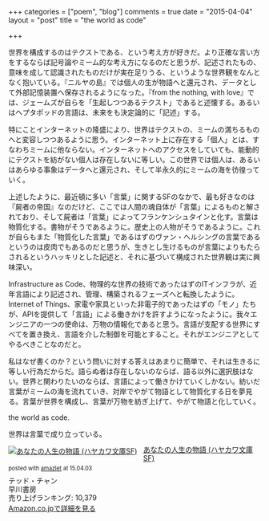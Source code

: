 +++
categories = ["poem", "blog"]
comments = true
date = "2015-04-04"
layout = "post"
title = "the world as code"

+++

世界を構成するのはテクストである、という考え方が好きだ。より正確な言い方をするならば記号論やミーム的な考え方になるのだと思うが、記述されたもの、意味を成して認識されたものだけが実在足りうる、というような世界観をなんとなく抱いている。『ニルヤの島』では個人の生が物語へと還元され、データとして外部記憶装置へ保存されるようになった。『from the nothing, with love』では、ジェームズが自らを「生起しつつあるテクスト」であると述懐する。あるいはヘプタポッドの言語は、未来をも決定論的に「記述」する。

特にことインターネットの隆盛により、世界はテクストの、ミームの満ちるものへと変容しつつあるように思う。インターネット上に存在する「個人」とは、すなわちミームに他ならない。インターネットへのアクセスをしていても、能動的にテクストを紡がない個人は存在しないに等しい。この世界では個人は、あるいはあらゆる事象はデータへと還元され、そして半永久的にミームの海を彷徨っていく。

上述したように、最近頓に多い「言葉」に関するSFのなかで、最も好きなのは『屍者の帝国』なのだけど、ここでは人間の魂自体が「言葉」によるものと解されており、そして屍者は「言葉」によってフランケンシュタインと化す。言葉は物質化する。書物がそうであるように。歴史上の人物がそうであるように。これが自らもまた「物質化した言葉」であるはずのヴァン・ヘルシングの言葉であるというのは皮肉でもあるのだと思うが、生きとし生けるものが言葉によりもたらされるというハッキリとした記述と、それに基づいて構成された世界観は実に興味深い。

Infrastructure as Code、物理的な世界の技術であったはずのITインフラが、近年言語により記述され、管理、構築されるフェーズへと転換したように。Internet of Things、家電や家具といった非電子的であったはずの「モノ」たちが、APIを提供して「言語」による働きかけを許すようになったように。我々エンジニアの一つの使命は、万物の情報化であると思う。言語が支配する世界にすべてを置き換え、言語を介した制御を可能とすること。それがエンジニアとしてやるべきことなのだと。

私はなぜ書くのか？という問いに対する答えはあまりに簡単で、それは生きるに等しい行為だからだ。語らぬ者は存在しないのならば、語る以外に選択肢はない。世界と関わりたいのならば、言語によって働きかけていくしかない。紡いだ言葉がミームの海を流れていき、対岸でやがて物語として物質化する日を夢見る。言葉が世界を構成し、言葉が万物を紡ぎ上げて、やがて物語と化していく。

the world as code.

世界は言葉で成り立っている。

<div class="amazlet-box" style="margin-bottom:0px;"><div class="amazlet-image" style="float:left;margin:0px 12px 1px 0px;"><a href="http://www.amazon.co.jp/exec/obidos/ASIN/4150114587/diary081213-22/ref=nosim/" name="amazletlink" target="_blank"><img src="http://ecx.images-amazon.com/images/I/51191C0153L._SL160_.jpg" alt="あなたの人生の物語 (ハヤカワ文庫SF)" style="border: none;" /></a></div><div class="amazlet-info" style="line-height:120%; margin-bottom: 10px"><div class="amazlet-name" style="margin-bottom:10px;line-height:120%"><a href="http://www.amazon.co.jp/exec/obidos/ASIN/4150114587/diary081213-22/ref=nosim/" name="amazletlink" target="_blank">あなたの人生の物語 (ハヤカワ文庫SF)</a><div class="amazlet-powered-date" style="font-size:80%;margin-top:5px;line-height:120%">posted with <a href="http://www.amazlet.com/" title="amazlet" target="_blank">amazlet</a> at 15.04.03</div></div><div class="amazlet-detail">テッド・チャン <br />早川書房 <br />売り上げランキング: 10,379<br /></div><div class="amazlet-sub-info" style="float: left;"><div class="amazlet-link" style="margin-top: 5px"><a href="http://www.amazon.co.jp/exec/obidos/ASIN/4150114587/diary081213-22/ref=nosim/" name="amazletlink" target="_blank">Amazon.co.jpで詳細を見る</a></div></div></div><div class="amazlet-footer" style="clear: left"></div></div>

